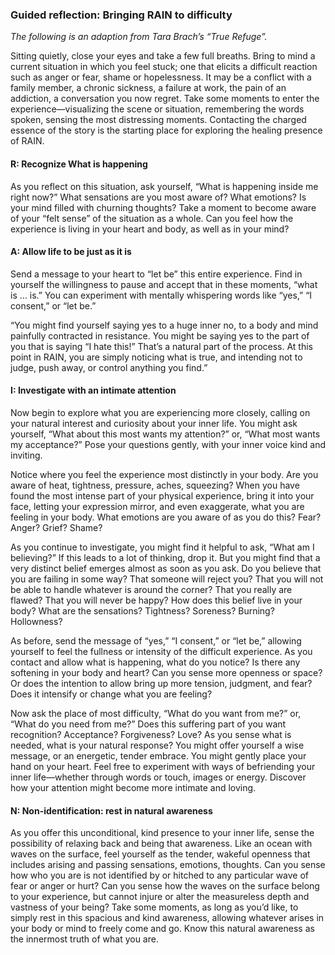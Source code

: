 ### Guided reflection: Bringing RAIN to difficulty

_The following is an adaption from Tara Brach’s “True Refuge”._

Sitting quietly, close your eyes and take a few full breaths. Bring to mind a current situation in which you feel stuck; one that elicits a difficult reaction such as anger or fear, shame or hopelessness. It may be a conflict with a family member, a chronic sickness, a failure at work, the pain of an addiction, a conversation you now regret. Take some moments to enter the experience—visualizing the scene or situation, remembering the words spoken, sensing the most distressing moments. Contacting the charged essence of the story is the starting place for exploring the healing presence of RAIN.

#### R: Recognize What is happening

As you reflect on this situation, ask yourself, “What is happening inside me right now?” What sensations are you most aware of? What emotions? Is your mind filled with churning thoughts? Take a moment to become aware of your “felt sense” of the situation as a whole. Can you feel how the experience is living in your heart and body, as well as in your mind?

#### A: Allow life to be just as it is

Send a message to your heart to “let be” this entire experience. Find in yourself the willingness to pause and accept that in these moments, “what is … is.” You can experiment with mentally whispering words like “yes,” “I consent,” or “let be.”

“You might find yourself saying yes to a huge inner no, to a body and mind painfully contracted in resistance. You might be saying yes to the part of you that is saying “I hate this!” That’s a natural part of the process. At this point in RAIN, you are simply noticing what is true, and intending not to judge, push away, or control anything you find.”

#### I: Investigate with an intimate attention
Now begin to explore what you are experiencing more closely, calling on your natural interest and curiosity about your inner life. You might ask yourself, “What about this most wants my attention?” or, “What most wants my acceptance?” Pose your questions gently, with your inner voice kind and inviting.

Notice where you feel the experience most distinctly in your body. Are you aware of heat, tightness, pressure, aches, squeezing? When you have found the most intense part of your physical experience, bring it into your face, letting your expression mirror, and even exaggerate, what you are feeling in your body. What emotions are you aware of as you do this? Fear? Anger? Grief? Shame?

As you continue to investigate, you might find it helpful to ask, “What am I believing?” If this leads to a lot of thinking, drop it. But you might find that a very distinct belief emerges almost as soon as you ask. Do you believe that you are failing in some way? That someone will reject you? That you will not be able to handle whatever is around the corner? That you really are flawed? That you will never be happy? How does this belief live in your body? What are the sensations? Tightness? Soreness? Burning? Hollowness?

As before, send the message of “yes,” “I consent,” or “let be,” allowing yourself to feel the fullness or intensity of the difficult experience. As you contact and allow what is happening, what do you notice? Is there any softening in your body and heart? Can you sense more openness or space? Or does the intention to allow bring up more tension, judgment, and fear? Does it intensify or change what you are feeling?

Now ask the place of most difficulty, “What do you want from me?” or, “What do you need from me?” Does this suffering part of you want recognition? Acceptance? Forgiveness? Love? As you sense what is needed, what is your natural response? You might offer yourself a wise message, or an energetic, tender embrace. You might gently place your hand on your heart. Feel free to experiment with ways of befriending your inner life—whether through words or touch, images or energy. Discover how your attention might become more intimate and loving.

#### N: Non-identification: rest in natural awareness

As you offer this unconditional, kind presence to your inner life, sense the possibility of relaxing back and being that awareness. Like an ocean with waves on the surface, feel yourself as the tender, wakeful openness that includes arising and passing sensations, emotions, thoughts. Can you sense how who you are is not identified by or hitched to any particular wave of fear or anger or hurt? Can you sense how the waves on the surface belong to your experience, but cannot injure or alter the measureless depth and vastness of your being? Take some moments, as long as you’d like, to simply rest in this spacious and kind awareness, allowing whatever arises in your body or mind to freely come and go. Know this natural awareness as the innermost truth of what you are.